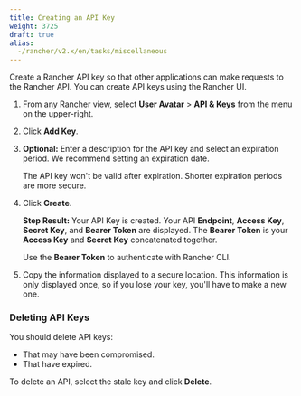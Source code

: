 ```yaml
---
title: Creating an API Key
weight: 3725
draft: true
alias:
  -/rancher/v2.x/en/tasks/miscellaneous
---
```

<!-- Coming Soon

## Deleting a Node Template

Coming Soon -->

Create a Rancher API key so that other applications can make requests to the Rancher API. You can create API keys using the Rancher UI.

1. From any Rancher view, select **User Avatar** > **API & Keys** from the menu on the upper-right.

2. Click **Add Key**.

3. **Optional:** Enter a description for the API key and select an expiration period. We recommend setting an expiration date.

    The API key won't be valid after expiration. Shorter expiration periods are more secure.

4. Click **Create**.

    **Step Result:** Your API Key is created. Your API **Endpoint**, **Access Key**, **Secret Key**, and **Bearer Token** are displayed. The **Bearer Token** is your **Access Key** and **Secret Key** concatenated together.

    Use the **Bearer Token** to authenticate with Rancher CLI.

5. Copy the information displayed to a secure location. This information is only displayed once, so if you lose your key, you'll have to make a new one.

### Deleting API Keys

You should delete API keys:

- That may have been compromised.
- That have expired.

To delete an API, select the stale key and click **Delete**.